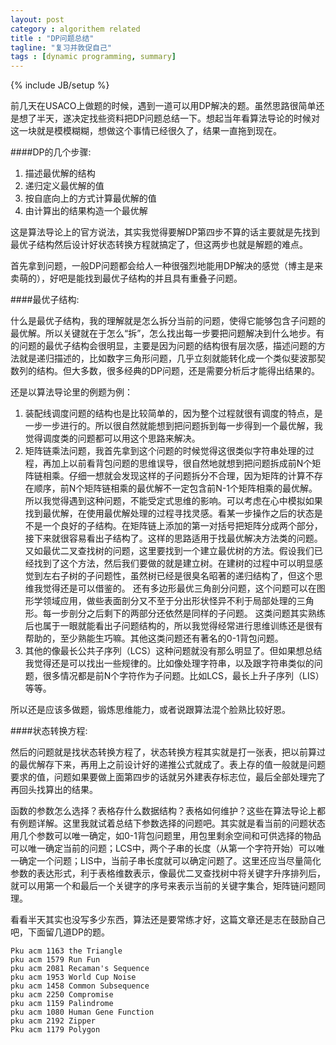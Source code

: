 ```yaml
---
layout: post
category : algorithem related
title : "DP问题总结"
tagline: "复习并敦促自己"
tags : [dynamic programming, summary]
---
```

{% include JB/setup %}

前几天在USACO上做题的时候，遇到一道可以用DP解决的题。虽然思路很简单还是想了半天，遂决定找些资料把DP问题总结一下。想起当年看算法导论的时候对这一块就是模模糊糊，想做这个事情已经很久了，结果一直拖到现在。

####DP的几个步骤: 

1. 描述最优解的结构 
1. 递归定义最优解的值 
1. 按自底向上的方式计算最优解的值 
1. 由计算出的结果构造一个最优解 

这是算法导论上的官方说法，其实我觉得要解DP第四步不算的话主要就是先找到最优子结构然后设计好状态转换方程就搞定了，但这两步也就是解题的难点。

首先拿到问题，一般DP问题都会给人一种很强烈地能用DP解决的感觉（博主是来卖萌的），好吧是能找到最优子结构的并且具有重叠子问题。

####最优子结构:

什么是最优子结构，我的理解就是怎么拆分当前的问题，使得它能够包含子问题的最优解。所以关键就在于怎么“拆”，怎么找出每一步要把问题解决到什么地步。有的问题的最优子结构会很明显，主要是因为问题的结构很有层次感，描述问题的方法就是递归描述的，比如数字三角形问题，几乎立刻就能转化成一个类似斐波那契数列的结构。但大多数，很多经典的DP问题，还是需要分析后才能得出结果的。

还是以算法导论里的例题为例：

1. 装配线调度问题的结构也是比较简单的，因为整个过程就很有调度的特点，是一步一步进行的。所以很自然就能想到把问题拆到每一步得到一个最优解，我觉得调度类的问题都可以用这个思路来解决。
1. 矩阵链乘法问题，我首先拿到这个问题的时候觉得这很类似字符串处理的过程，再加上以前看背包问题的思维误导，很自然地就想到把问题拆成前N个矩阵链相乘。仔细一想就会发现这样的子问题拆分不合理，因为矩阵的计算不存在顺序，前N个矩阵链相乘的最优解不一定包含前N-1个矩阵相乘的最优解。所以我觉得遇到这种问题，不能受定式思维的影响。可以考虑在心中模拟如果找到最优解，在使用最优解处理的过程寻找灵感。看某一步操作之后的状态是不是一个良好的子结构。在矩阵链上添加的第一对括号把矩阵分成两个部分，接下来就很容易看出子结构了。这样的思路适用于找最优解决方法类的问题。
又如最优二叉查找树的问题，这里要找到一个建立最优树的方法。假设我们已经找到了这个方法，然后我们要做的就是建立树。在建树的过程中可以明显感觉到左右子树的子问题性，虽然树已经是很臭名昭著的递归结构了，但这个思维我觉得还是可以借鉴的。
还有多边形最优三角剖分问题，这个问题可以在图形学领域应用，做些表面剖分又不至于分出形状怪异不利于局部处理的三角形。每一步剖分之后剩下的两部分还依然是同样的子问题。
这类问题其实熟练后也属于一眼就能看出子问题结构的，所以我觉得经常进行思维训练还是很有帮助的，至少熟能生巧嘛。其他这类问题还有著名的0-1背包问题。
1. 其他的像最长公共子序列（LCS）这种问题就没有那么明显了。但如果想总结我觉得还是可以找出一些规律的。比如像处理字符串，以及跟字符串类似的问题，很多情况都是前N个字符作为子问题。比如LCS，最长上升子序列（LIS）等等。

所以还是应该多做题，锻炼思维能力，或者说跟算法混个脸熟比较好恩。

####状态转换方程:

然后的问题就是找状态转换方程了，状态转换方程其实就是打一张表，把以前算过的最优解存下来，再用上之前设计好的递推公式就成了。表上存的值一般就是问题要求的值，问题如果要做上面第四步的话就另外建表存标志位，最后全部处理完了再回头找算出的结果。

函数的参数怎么选择？表格存什么数据结构？表格如何维护？这些在算法导论上都有例题详解。这里我就试着总结下参数选择的问题吧。其实就是看当前的问题状态用几个参数可以唯一确定，如0-1背包问题里，用包里剩余空间和可供选择的物品可以唯一确定当前的问题；LCS中，两个子串的长度（从第一个字符开始）可以唯一确定一个问题；LIS中，当前子串长度就可以确定问题了。这里还应当尽量简化参数的表达形式，利于表格维数表示，像最优二叉查找树中将关键字升序排列后，就可以用第一个和最后一个关键字的序号来表示当前的关键字集合，矩阵链问题同理。

看看半天其实也没写多少东西，算法还是要常练才好，这篇文章还是志在鼓励自己吧，下面留几道DP的题。

	Pku acm 1163 the Triangle
	pku acm 1579 Run Fun
	pku acm 2081 Recaman's Sequence
	pku acm 1953 World Cup Noise
	pku acm 1458 Common Subsequence
	pku acm 2250 Compromise
	pku acm 1159 Palindrome
	pku acm 1080 Human Gene Function
	pku acm 2192 Zipper
	Pku acm 1179 Polygon
